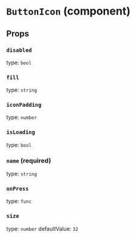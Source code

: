 `ButtonIcon` (component)
========================



Props
-----

### `disabled`

type: `bool`


### `fill`

type: `string`


### `iconPadding`

type: `number`


### `isLoading`

type: `bool`


### `name` (required)

type: `string`


### `onPress`

type: `func`


### `size`

type: `number`
defaultValue: `32`

